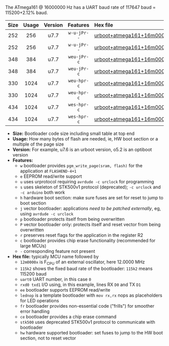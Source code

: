 The ATmega161 @ 16000000 Hz has a UART baud rate of 117647 baud = 115200+2.12% baud.

|Size|Usage|Version|Features|Hex file|
|:-:|:-:|:-:|:-:|:--|
|252|256|u7.7|`w-u-jPr--`|[urboot+atmega161+16m0000x++115k2_uart0_rxd0_txd1_lednop_fr.hex](https://raw.githubusercontent.com/stefanrueger/urboot.hex/main/mcus/atmega161/external_oscillator/fcpu+16m0000_Hz/br++115k2_bps/urboot+atmega161+16m0000x++115k2_uart0_rxd0_txd1_lednop_fr.hex)|
|252|256|u7.7|`w-u-jPr--`|[urboot+atmega161+16m0000x++115k2_uart1_rxb2_txb3_lednop_fr.hex](https://raw.githubusercontent.com/stefanrueger/urboot.hex/main/mcus/atmega161/external_oscillator/fcpu+16m0000_Hz/br++115k2_bps/urboot+atmega161+16m0000x++115k2_uart1_rxb2_txb3_lednop_fr.hex)|
|348|384|u7.7|`weu-jPr-c`|[urboot+atmega161+16m0000x++115k2_uart0_rxd0_txd1_ee_lednop_fr_ce.hex](https://raw.githubusercontent.com/stefanrueger/urboot.hex/main/mcus/atmega161/external_oscillator/fcpu+16m0000_Hz/br++115k2_bps/urboot+atmega161+16m0000x++115k2_uart0_rxd0_txd1_ee_lednop_fr_ce.hex)|
|348|384|u7.7|`weu-jPr-c`|[urboot+atmega161+16m0000x++115k2_uart1_rxb2_txb3_ee_lednop_fr_ce.hex](https://raw.githubusercontent.com/stefanrueger/urboot.hex/main/mcus/atmega161/external_oscillator/fcpu+16m0000_Hz/br++115k2_bps/urboot+atmega161+16m0000x++115k2_uart1_rxb2_txb3_ee_lednop_fr_ce.hex)|
|330|1024|u7.7|`weu-hpr-c`|[urboot+atmega161+16m0000x++115k2_uart0_rxd0_txd1_ee_lednop_fr_ce_hw.hex](https://raw.githubusercontent.com/stefanrueger/urboot.hex/main/mcus/atmega161/external_oscillator/fcpu+16m0000_Hz/br++115k2_bps/urboot+atmega161+16m0000x++115k2_uart0_rxd0_txd1_ee_lednop_fr_ce_hw.hex)|
|330|1024|u7.7|`weu-hpr-c`|[urboot+atmega161+16m0000x++115k2_uart1_rxb2_txb3_ee_lednop_fr_ce_hw.hex](https://raw.githubusercontent.com/stefanrueger/urboot.hex/main/mcus/atmega161/external_oscillator/fcpu+16m0000_Hz/br++115k2_bps/urboot+atmega161+16m0000x++115k2_uart1_rxb2_txb3_ee_lednop_fr_ce_hw.hex)|
|434|1024|u7.7|`wes-hpr-c`|[urboot+atmega161+16m0000x++115k2_uart0_rxd0_txd1_ee_lednop_fr_ce_stk500_hw.hex](https://raw.githubusercontent.com/stefanrueger/urboot.hex/main/mcus/atmega161/external_oscillator/fcpu+16m0000_Hz/br++115k2_bps/urboot+atmega161+16m0000x++115k2_uart0_rxd0_txd1_ee_lednop_fr_ce_stk500_hw.hex)|
|434|1024|u7.7|`wes-hpr-c`|[urboot+atmega161+16m0000x++115k2_uart1_rxb2_txb3_ee_lednop_fr_ce_stk500_hw.hex](https://raw.githubusercontent.com/stefanrueger/urboot.hex/main/mcus/atmega161/external_oscillator/fcpu+16m0000_Hz/br++115k2_bps/urboot+atmega161+16m0000x++115k2_uart1_rxb2_txb3_ee_lednop_fr_ce_stk500_hw.hex)|

- **Size:** Bootloader code size including small table at top end
- **Usage:** How many bytes of flash are needed, ie, HW boot section or a multiple of the page size
- **Version:** For example, u7.6 is an urboot version, o5.2 is an optiboot version
- **Features:**
  + `w` bootloader provides `pgm_write_page(sram, flash)` for the application at `FLASHEND-4+1`
  + `e` EEPROM read/write support
  + `u` uses urprotocol requiring `avrdude -c urclock` for programming
  + `s` uses skeleton of STK500v1 protocol (deprecated); `-c urclock` and `-c arduino` both work
  + `h` hardware boot section: make sure fuses are set for reset to jump to boot section
  + `j` vector bootloader: applications *need to be patched externally*, eg, using `avrdude -c urclock`
  + `p` bootloader protects itself from being overwritten
  + `P` vector bootloader only: protects itself and reset vector from being overwritten
  + `r` preserves reset flags for the application in the register R2
  + `c` bootloader provides chip erase functionality (recommended for large MCUs)
  + `-` corresponding feature not present
- **Hex file:** typically MCU name followed by
  + `12m0000x` is F<sub>CPU</sub> of an external oscillator, here 12.0000 MHz
  + `115k2` shows the fixed baud rate of the bootloader: `115k2` means 115200 baud
  + `uart0` UART number, in this case `0`
  + `rxd0 txd1` I/O using, in this example, lines RX `D0` and TX `D1`
  + `ee` bootloader supports EEPROM read/write
  + `lednop` is a template bootloader with `mov rx,rx` nops as placeholders for LED operations
  + `fr` bootloader provides non-essential code ("frills") for smoother error handling
  + `ce` bootloader provides a chip erase command
  + `stk500` uses deprecated STK500v1 protocol to communicate with bootloader
  + `hw` hardware supported bootloader: set fuses to jump to the HW boot section, not to reset vector
